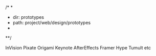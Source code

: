 /*
*
*	dir:	prototypes
*	path:	project/web/design/prototypes
*
**/

InVision 
Pixate 
Origami
Keynote AfterEffects Framer
Hype Tumult
etc
